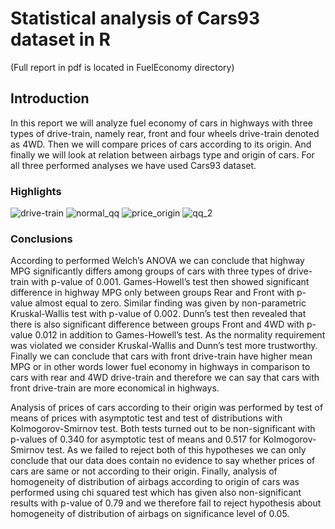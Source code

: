 # Statistical analysis of Cars93 dataset in R

(Full report in pdf is located in FuelEconomy  directory)

## Introduction

In this report we will analyze fuel economy of cars in highways with three types of drive-train, namely rear,
front and four wheels drive-train denoted as 4WD. Then we will compare prices of cars according to its origin.
And finally we will look at relation between airbags type and origin of cars. For all three performed analyses
we have used Cars93 dataset.

### Highlights
![drive-train](https://github.com/Many98/Cars93-analyses/assets/65658910/087f96be-cd60-45a2-a707-419f99dd62fa)
![normal_qq](https://github.com/Many98/Cars93-analyses/assets/65658910/9a315d3e-bfd4-47d5-869d-3c86727d8362)
![price_origin](https://github.com/Many98/Cars93-analyses/assets/65658910/d0cd78e2-cbc5-4719-9a5c-5b79b6dce56e)
![qq_2](https://github.com/Many98/Cars93-analyses/assets/65658910/08a31d3e-beda-4f9a-bfe4-35472f63029d)



### Conclusions

According to performed Welch’s ANOVA we can conclude that highway MPG significantly differs among
groups of cars with three types of drive-train with p-value of 0.001. Games-Howell’s test then showed
significant difference in highway MPG only between groups Rear and Front with p-value almost equal to
zero. Similar finding was given by non-parametric Kruskal-Wallis test with p-value of 0.002. Dunn’s test
then revealed that there is also significant difference between groups Front and 4WD with p-value 0.012 in
addition to Games-Howell’s test. As the normality requirement was violated we consider Kruskal-Wallis and
Dunn’s test more trustworthy. Finally we can conclude that cars with front drive-train have higher mean
MPG or in other words lower fuel economy in highways in comparison to cars with rear and 4WD drive-train
and therefore we can say that cars with front drive-train are more economical in highways.

Analysis of prices of cars according to their origin was performed by test of means of prices with asymptotic
test and test of distributions with Kolmogorov-Smirnov test. Both tests turned out to be non-significant with
p-values of 0.340 for asymptotic test of means and 0.517 for Kolmogorov-Smirnov test. As we failed to reject
both of this hypotheses we can only conclude that our data does contain no evidence to say whether prices of
cars are same or not according to their origin. Finally, analysis of homogeneity of distribution of airbags
according to origin of cars was performed using chi squared test which has given also non-significant results
with p-value of 0.79 and we therefore fail to reject hypothesis about homogeneity of distribution of airbags on
significance level of 0.05.
